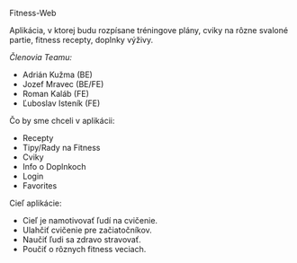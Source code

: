 Fitness-Web

Aplikácia, v ktorej budu rozpísane tréningove plány, cviky na rôzne svaloné partie, fitness recepty, doplnky výživy.
 
*Členovia Teamu:*
- Adrián Kužma (BE)
- Jozef Mravec (BE/FE)
- Roman Kaláb (FE)
- Ľuboslav Isteník (FE)

Čo by sme chceli v aplikácii:

- Recepty
- Tipy/Rady na Fitness
- Cviky
- Info o Doplnkoch
- Login
- Favorites

Cieľ aplikácie:

- Cieľ je namotivovať ľudí na cvičenie.
- Ulahčiť cvičenie pre začiatočníkov.
- Naučiť ľudi sa zdravo stravovať.
- Poučiť o rôznych fitness veciach.

